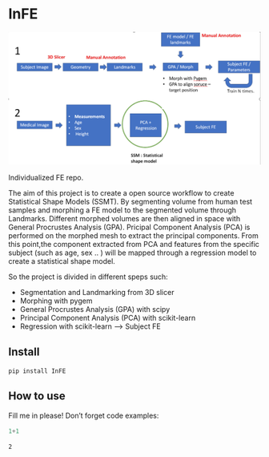 InFE
================

<!-- WARNING: THIS FILE WAS AUTOGENERATED! DO NOT EDIT! -->

![image](images/workflow.png)

Individualized FE repo.

The aim of this project is to create a open source workflow to create
Statistical Shape Models (SSMT). By segmenting volume from human test
samples and morphing a FE model to the segmented volume through
Landmarks. Different morphed volumes are then aligned in space with
General Procrustes Analysis (GPA). Pricipal Component Analysis (PCA) is
performed on the morphed mesh to extract the principal components. From
this point,the component extracted from PCA and features from the
specific subject (such as age, sex .. ) will be mapped through a
regression model to create a statistical shape model.

So the project is divided in different speps such:

- Segmentation and Landmarking from 3D slicer
- Morphing with pygem
- General Procrustes Analysis (GPA) with scipy
- Principal Component Analysis (PCA) with scikit-learn
- Regression with scikit-learn –\> Subject FE

## Install

``` sh
pip install InFE
```

## How to use

Fill me in please! Don’t forget code examples:

``` python
1+1
```

    2

